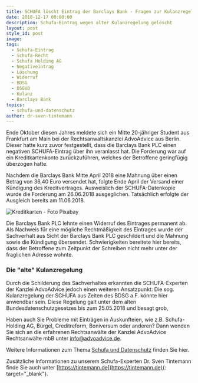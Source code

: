 ```yaml
---
title: SCHUFA löscht Eintrag der Barclays Bank - Fragen zur Kulanzregelung
date: 2018-12-17 00:00:00
description: Schufa-Eintrag wegen alter Kulanzregelung gelöscht
layout: post
style_id: post
image:
tags:
  - Schufa-Eintrag
  - Schufa-Recht
  - Schufa Holding AG
  - Negativeintrag
  - Löschung
  - Widerruf
  - BDSG
  - DSGVO
  - Kulanz
  - Barclays Bank
topics:
  - schufa-und-datenschutz
author: dr-sven-tintemann
---
```

Ende Oktober diesen Jahres meldete sich ein Mitte 20-jähriger Student aus Frankfurt am Main bei der Rechtsanwaltskanzlei AdvoAdvice aus Berlin. Dieser hatte kurz zuvor festgestellt, dass die Barclays Bank PLC einen negativen SCHUFA-Eintrag über ihn veranlasst hat. Die Forderung war auf ein Kreditkartenkonto zurückzuführen, welches der Betroffene geringfügig überzogen hatte.

Nachdem die Barclays Bank Mitte April 2018 eine Mahnung über einen Betrag von 36,40 Euro versendet hat, folgte Ende April der Versand einer Kündigung des Kreditvertrages. Ausweislich der SCHUFA-Datenkopie wurde die Forderung am 26.06.2018 ausgeglichen. Tatsächlich erfolgte der Ausgleich bereits am 11.06.2018.

![Kreditkarten - Foto Pixabay](/uploads/american-express-89024-640-3.jpg "Schufa löscht Eintrag der Barclays Bank aus Kreditkartenvertrag")

Die Barclays Bank PLC lehnte einen Widerruf des Eintrages permanent ab. Als Nachweis für eine mögliche Rechtmäßigkeit des Eintrages wurde der Sachverhalt aus Sicht der Barclays Bank PLC geschildert und die Mahnung sowie die Kündigung übersendet. Schwierigkeiten bereitete hier bereits, dass der Betroffene zum Zeitpunkt der Schreiben nicht mehr unter der fraglichen Adresse wohnte.

### Die "alte" Kulanzregelung&nbsp;

Durch die Schilderung des Sachverhaltes erkannten die SCHUFA-Experten der Kanzlei AdvoAdvice jedoch einen weiteren Ansatzpunkt: Die sog. Kulanzregelung der SCHUFA aus Zeiten des BDSG a.F. könnte hier anwendbar sein. Diese Regelung galt unter dem alten Bundesdatenschutzgesetzes bis zum 25.05.2018 und besagt grob,

Haben auch Sie Probleme mit Einträgen in Auskunfteien, wie z.B. Schufa-Holding AG, Bürgel, Creditreform, Boniversum oder anderen? Dann wenden Sie sich an die erfahrenen Rechtsanwälte der Kanzlei AdvoAdvice Rechtsanwälte mbB unter [info@advoadvice.de](mailto:info@advoadvice.de).

Weitere Informationen zum Thema [Schufa und Datenschutz](/themen/schufa-und-datenschutz/)&nbsp;finden Sie hier.&nbsp;

Zusätzliche Informationen zu unserem Schufa-Experten Dr. Sven Tintemann finde Sie auch unter [https://tintemann.de](https://tintemann.de){: target="_blank"}.